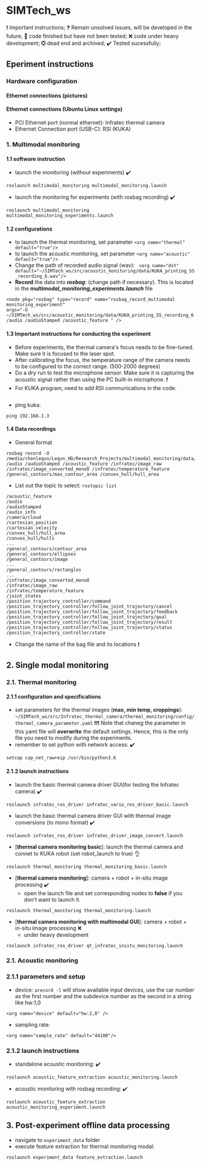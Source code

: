 # SIMTech_ws



<!-- emojy can be used: 
:heavy_multiplication_x:
:exclamation:
:question:
:negative_squared_cross_mark:
:heavy_check_mark:
:x: 
:red_circle: -->

:exclamation: Important instructions;
:question: Remain unsolved issues, will be developed in the future;
:red_circle: code finished but have not been tested;
:x: code under heavy development;
:negative_squared_cross_mark: dead end and archived;
:heavy_check_mark: Tested sucessfully;

## Eperiment instructions
### Hardware configuration
#### Ethernet connections (pictures)
<!-- ![](./src/doc/Adaptive_PID_VRFT.png?raw=true) -->
#### Ethernet connections (Ubuntu Linux settings)

- PCI Ethernet port (normal ethernet): Infratec thermal camera
- Ethernet Connection port (USB-C): RSI (KUKA)
<!-- ![](./src/doc/Adaptive_PID_VRFT.png?raw=true) -->



### 1. Multimodal monitoring 
#### 1.1 software instruction 
- launch the monitoring (without experiments) :heavy_check_mark:
```
roslaunch multimodal_monitoring multimodal_monitoring.launch
```

- launch the monitoring for experiments (with rosbag recording) :heavy_check_mark:
  
```
roslaunch multimodal_monitoring multimodal_monitoring_experiments.launch
```
#### 1.2 configurations
- to launch the thermal monitoring, set parameter `<arg name="thermal" default="true"/>`
-  to launch the acoustic monitoring, set parameter `<arg name="acoustic" default="true"/>`
-  Change the path of recorded audio signal (wav): ` <arg name="dst" default="~/SIMTech_ws/src/acoustic_monitoring/data/KUKA_printing_SS_recording_6.wav"/>`
-  __Record__ the data into ___rosbag___: (change path if necessary). This is located in the ___multimodal_monitoring_experiments.launch___ file
```
<node pkg="rosbag" type="record" name="rosbag_record_multimodal monitoring_experiment" 
args="-O ~/SIMTech_ws/src/acoustic_monitoring/data/KUKA_printing_SS_recording_6.bag 
/audio /audioStamped /acoustic_feature " />
```
#### 1.3 Important instructions for conducting the experiment
- Before experiments, the thermal camera's focus needs to be fine-tuned. Make sure it is focused to the laser spot.
- After calibrating the focus, the temperature range of the camera needs to be configured to the correct range. (500-2000 degrees)
- Do a dry run to test the microphone sensor. Make sure it is capturing the acoustic signal rather than using the PC built-in microphone. :exclamation:
- For KUKA program, need to add RSI communications in the code:
```

```
- ping kuka:
```
ping 192.168.1.3
```

#### 1.4 Data recordings
- General format
```
rosbag record -O /media/chenlequn/Lequn_HD/Research_Projects/multimodal_monitoring/data/experiment.bag /audio /audioStamped /acoustic_feature /infratec/image_raw /infratec/image_converted_mono8 /infratec/temperature_feature /general_contours/max_contour_area /convex_hull/hull_area
```
- List out the topic to select: `rostopic list` 
```
/acoustic_feature
/audio
/audioStamped
/audio_info
/camera/cloud
/cartesian_position
/cartesian_velocity
/convex_hull/hull_area
/convex_hull/hulls
...
/general_contours/contour_area
/general_contours/ellipses
/general_contours/image
...
/general_contours/rectangles
...
/infratec/image_converted_mono8
/infratec/image_raw
/infratec/temperature_feature
/joint_states
/position_trajectory_controller/command
/position_trajectory_controller/follow_joint_trajectory/cancel
/position_trajectory_controller/follow_joint_trajectory/feedback
/position_trajectory_controller/follow_joint_trajectory/goal
/position_trajectory_controller/follow_joint_trajectory/result
/position_trajectory_controller/follow_joint_trajectory/status
/position_trajectory_controller/state
```
- Change the name of the bag file and its locations :exclamation:



## 2. Single modal monitoring 
### 2.1. Thermal monitoring
#### 2.1.1 configuration and specifications
- set parameters for the thermal images (__max, min temp, croppings__): `~/SIMTech_ws/src/Infratec_thermal_camera/thermal_monitoring/config/thermal_camera_parameter.yaml` :exclamation::exclamation::exclamation:
Note that chaneg the parameter in this yaml file will __overwrite__ the default settings. Hence, this is the only file you need to modify during the experiments.
- remember to set python with network access: :heavy_check_mark:
```
setcap cap_net_raw+eip /usr/bin/python3.6
```

#### 2.1.2 launch instructions
- launch the basic thermal camera driver GUI(for testing the Infratec camera)  :heavy_check_mark:
```
roslaunch infratec_ros_driver infratec_vario_ros_driver_basic.launch
```

- launch the basic thermal camera driver GUI with thermal image conversions (to mono format) :heavy_check_mark:
```
roslaunch infratec_ros_driver infratec_driver_image_convert.launch
```

- [__thermal camera monitoring basic__]: launch the thermal camera and connet to KUKA robot (set robot_launch to true) :ok_hand:
```
roslaunch thermal_monitoring thermal_monitoring_basic.launch
```
- [__thermal camera monitoring__]: camera + robot + in-situ image processing  :heavy_check_mark:
    - open the launch file and set corresponding nodes to __false__ if you don't want to launch it.
```
roslaunch thermal_monitoring thermal_monitoring.launch
```

- [__thermal camera monitoring with multimodal GUI__]: camera + robot + in-situ image processing  :x:
   - under heavy development
```
roslaunch infratec_ros_driver qt_infratec_insitu_monitoring.launch
```

### 2.1. Acoustic monitoring
### 2.1.1 parameters and setup
- device: `arecord -l` will show available input devices, use the car number as
  the first number and the subdevice number as the second in a string
  like hw:1,0
```
<arg name="device" default="hw:2,0" />
```
- sampling rate: 
```
<arg name="sample_rate" default="44100"/>
```

### 2.1.2 launch instructions
- standalone acoustic monitoring: :heavy_check_mark:
```
roslaunch acoustic_feature_extraction acoustic_monitoring.launch
```
-  acoustic monitoring with rosbag recording: :heavy_check_mark:
```
roslaunch acoustic_feature_extraction acoustic_monitoring_experiment.launch
```


## 3. Post-experiment offline data processing
- navigate to `experiment_data` folder
- execute feature extraction for thermal monitoring modal:
```
roslaunch experiment_data feature_extraction.launch
```